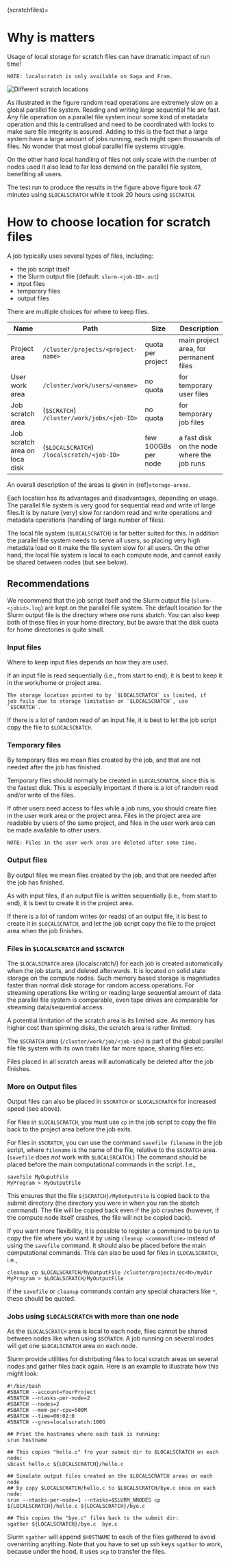 (scratchfiles)=

# Why is matters

Usage of local storage for scratch files can have dramatic impact of run time!
```
NOTE: localscratch is only available on Saga and Fram.
```
![Different scratch locations](img/localscratch.png) 

As illustrated in the figure random read operations are extremely slow on a global
parallel file system. Reading and writing large sequential file are fast. Any file operation on a
parallel file system incur some kind of metadata operation and this is centralised and need to be
coordinated with locks to make sure file integrity is assured. Adding to this is the fact that a 
large system have a large amount of jobs running, each might open thousands of files. No wonder that
most global parallel file systems struggle. 

On the other hand local handling of files not only scale with the number of nodes used it also lead
to far less demand on the parallel file system, benefiting all users. 

The test run to produce the results in the figure above figure took 47 minutes using `$LOCALSCRATCH`
while it took 20 hours using `$SCRATCH`.


# How to choose location for scratch files

A job typically uses several types of files, including:

- the job script itself
- the Slurm output file (default: `slurm-<job-ID>.out`)
- input files
- temporary files
- output files

There are multiple choices for where to keep files.

| Name                          | Path                                       | Size                  | Description                                  |
| -----------------             | ----------------------------------------   | --------------------- | -------------------------------------------- |
| Project area                  | `/cluster/projects/<project-name>`         | quota per project     | main project area, for permanent files       |
| User work area                | `/cluster/work/users/<uname>`              | no quota              | for temporary user files                     |
| Job scratch area              | (`$SCRATCH`) `/cluster/work/jobs/<job-ID>` | no quota              | for temporary job files                      |
| Job scratch area on loca disk | (`$LOCALSCRATCH`) `/localscratch/<job-ID>` | few 100GBs per node   | a fast disk on the node where the job runs   |

An overall description of the areas is given in {ref}`storage-areas`.

Each location has its advantages and disadvantages, depending on
usage. The parallel file system is very good for sequential read and 
write of large files.It is by nature (very) slow for random read and write
operations and metadata operations (handling of large number of files).

The local file system (`$LOCALSCRATCH`) is far better suited for this.
In addition the parallel file system needs to serve all users, so
placing very high metadata load on it make the file system slow for
all users. On the other hand, the local file system is local to each
compute node, and cannot easily be shared between nodes (but see
below).

## Recommendations

We recommend that the job script itself and the Slurm output file
(`slurm-<jobid>.log`) are kept on the parallel file system.
The default location for the Slurm output file is the directory where 
one runs sbatch. You can also keep both of these files in your home directory, 
but be aware that the disk quota for home directories is quite small.


### Input files

Where to keep input files depends on how they are used.

If an input file is read sequentially (i.e., from start to end), it is
best to keep it in the work/home or project area.

```{warning}
The storage location pointed to by `$LOCALSCRATCH` is limited, if
job fails due to storage limitation on `$LOCALSCRATCH`, use `$SCRATCH`.
```

If there is a lot of random read of an input file, it is best to let
the job script copy the file to `$LOCALSCRATCH`.

### Temporary files

By temporary files we mean files created by the job, and that are not 
needed after the job has finished.

Temporary files should normally be created in `$LOCALSCRATCH`, since
this is the fastest disk. This is especially important if there is a
lot of random read and/or write of the files.

If other users need access to files while a job runs, you should create
files in the user work area or the project area. Files in the project
area are readable by users of the same project, and files in the user
work area can be made available to other users.

```{warning}
NOTE: Files in the user work area are deleted after some time.
```

### Output files

By output files we mean files created by the job, and that are needed after the job has finished.

As with input files, if an output file is written sequentially (i.e.,
from start to end), it is best to create it in the project area.

If there is a lot of random writes (or reads) of an output file, it is
best to create it in `$LOCALSCRATCH`, and let the job script copy the file to
the project area when the job finishes.


### Files in `$LOCALSCRATCH` and `$SCRATCH`

The `$LOCALSCRATCH` area (/localscratch/<job-ID>) for each job is
created automatically when the job starts, and deleted afterwards. It
is located on solid state storage on the compute
nodes. Such memory based storage is magnitudes faster than normal disk
storage for random access operations. For streaming operations like
writing or reading large sequential amount of data the parallel file
system is comparable, even tape drives are comparable for streaming
data/sequential access.

A potential limitation of the scratch area is its limited size. As memory has 
higher cost than spinning disks, the scratch area is rather limited.

The `$SCRATCH` area (`/cluster/work/job/<job-id>`) is part of the global parallel
file file system with its own traits like far more space, sharing files etc. 

Files placed in all scratch areas will automatically be deleted after the job finishes.



### More on Output files

Output files can also be placed in `$SCRATCH` or `$LOCALSCRATCH` for
increased speed (see above).

For files in `$LOCALSCRATCH`, you must use `cp` in the job script to
copy the file back to the project area before the job exits.

For files in `$SCRATCH`, you can use the command `savefile filename`
in the job script, where `filename` is the name of the file, relative
to the `$SCRATCH` area. (`savefile` does *not* work with
`$LOCALSRCATCH`.) The command should be placed before the main
computational commands in the script. I.e.,
```
savefile MyOuputFile
MyProgram > MyOutputFile
``` 
This ensures that the file `${SCRATCH}/MyOutputFile` is
copied back to the submit directory (the directory you were in when you ran the 
sbatch command). The file will be copied back even if the job crashes 
(however, if the compute node itself crashes, the file will not be copied back).

If you want more flexibility, it is possible to register a command to
be run to copy the file where you want it by using `cleanup
<commandline>` instead of using the `savefile` command. It should also
be placed before the main computational commands. This can also be
used for files in `$LOCALSCRATCH`, i.e.,
```
cleanup cp $LOCALSCRATCH/MyOutputFile /cluster/projects/ec<N>/mydir
MyProgram > $LOCALSCRATCH/MyOutputFile
```

If the `savefile` or `cleanup` commands contain any special characters
like `*`, these should be quoted.


### Jobs using `$LOCALSCRATCH` with more than one node

As the `$LOCALSCRATCH` area is local to each node, files cannot be
shared between nodes like when using `$SCRATCH`. A job running on
several nodes will get one `$LOCALSCRATCH` area on each node.

Slurm provide utilities for distributing files to local scratch areas on several nodes and gather files back again. 
Here is an example to illustrate how this might look:
```
#!/bin/bash
#SBATCH --account=YourProject
#SBATCH --ntasks-per-node=2
#SBATCH --nodes=2
#SBATCH --mem-per-cpu=500M
#SBATCH --time=00:02:0
#SBATCH --gres=localscratch:100G

## Print the hostnames where each task is running:
srun hostname

## This copies "hello.c" fro your submit dir to $LOCALSCRATCH on each node:
sbcast hello.c ${LOCALSCRATCH}/hello.c

## Simulate output files created on the $LOCALSCRATCH areas on each node
## by copy $LOCALSCRATCH/hello.c to $LOCALSCRATCH/bye.c once on each node:
srun --ntasks-per-node=1 --ntasks=$SLURM_NNODES cp  ${LOCALSCRATCH}/hello.c ${LOCALSCRATCH}/bye.c

## This copies the "bye.c" files back to the submit dir:
sgather ${LOCALSCRATCH}/bye.c  bye.c
```

Slurm `sgather` will append `$HOSTNAME` to each of the files gathered
to avoid overwriting anything.  Note that you have to set up ssh keys
`sgather` to work, because under the hood, it uses `scp` to transfer
the files.
